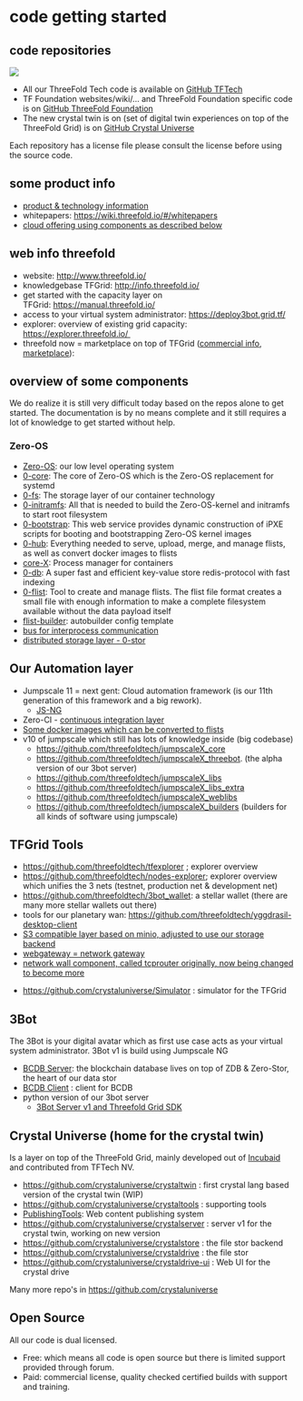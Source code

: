 # code getting started

## code repositories

![](https://cdn-images.welcometothejungle.com/5DDbrp9_kdlw05Z0hzc7kYEpaaruHhUUWJqs-nW1o8k/rs:auto:980::/q:85/czM6Ly93dHRqLXByb2R1Y3Rpb24vdXBsb2Fkcy9jYXRlZ29yeS9jb3Zlci8yNjYwLzE1NDg4My9jb2xsZWN0aW9uX2NhdGVnb3J5X2JlaGluZF90aGVfY29kZS5qcGc)

- All our ThreeFold Tech code is available on [GitHub TFTech](https://github.com/threefoldtech)
- TF Foundation websites/wiki/... and ThreeFold Foundation specific code is on [GitHub ThreeFold Foundation](https://github.com/threefoldtech)
- The new crystal twin is on (set of digital twin experiences on top of the ThreeFold Grid) is on [GitHub Crystal Universe](https://github.com/crystaluniverse)

Each repository has a license file please consult the license before using the source code.

## some product info

- [product & technology information](secure.threefold.tech/pad/#/2/pad/view/NID3eKn0Ui6FWiXXy6zn-fv8fUsWY8Hr83f3JEHJIAg/embed/)
- whitepapers: https://wiki.threefold.io/#/whitepapers
- [cloud offering using components as described below](https://info.threefold.tech/#/hercules_components)

## web info threefold

- website: http://www.threefold.io/
- knowledgebase TFGrid: http://info.threefold.io/
- get started with the capacity layer on TFGrid: https://manual.threefold.io/
- access to your virtual system administrator: https://deploy3bot.grid.tf/
- explorer: overview of existing grid capacity: https://explorer.threefold.io/ 
- threefold now = marketplace on top of TFGrid ([commercial info](https://now.threefold.io/), [marketplace](https://marketplace.threefold.io/)): 


## overview of some components

We do realize it is still very difficult today based on the repos alone to get started. The documentation is by no means complete and it still requires a lot of knowledge to get started without help.

### Zero-OS

* [Zero-OS](https://github.com/threefoldtech/zos): our low level operating system
* [0-core](https://github.com/threefoldtech/0-core): The core of Zero-OS which is the Zero-OS replacement for systemd
* [0-fs](https://github.com/threefoldtech/0-fs): The storage layer of our container technology
* [0-initramfs](https://github.com/threefoldtech/0-initramfs): All that is needed to build the Zero-OS-kernel and initramfs to start root filesystem
* [0-bootstrap](https://github.com/threefoldtech/0-bootstrap): This web service provides dynamic construction of iPXE scripts for booting and bootstrapping Zero-OS kernel images
* [0-hub](https://github.com/threefoldtech/0-hub): Everything needed to serve, upload, merge, and manage flists, as well as convert docker images to flists
* [core-X](https://github.com/threefoldtech/corex): Process manager for containers
* [0-db](https://github.com/threefoldtech/0-db): A super fast and efficient key-value store redis-protocol with fast indexing
* [0-flist](https://github.com/threefoldtech/0-flist): Tool to create and manage flists. The flist file format creates a small file with enough information to make a complete filesystem available without the data payload itself
* [flist-builder](https://github.com/threefoldtech/flist-builder-config): autobuilder config template
* [bus for interprocess communication](https://github.com/threefoldtech/zbus)
* [distributed storage layer - 0-stor](https://github.com/threefoldtech/0-stor)

## Our Automation layer

* Jumpscale 11 = next gent: Cloud automation framework (is our 11th generation of this framework and a big rework). 
    * [JS-NG](https://github.com/threefoldtech/js-ng)
* Zero-CI - [continuous integration layer](https://github.com/threefoldtech/zeroCI)
* [Some docker images which can be converted to flists](https://github.com/threefoldtech/tf-images)
* v10 of jumpscale which still has lots of knowledge inside (big codebase)
   - https://github.com/threefoldtech/jumpscaleX_core
   - https://github.com/threefoldtech/jumpscaleX_threebot. (the alpha version of our 3bot server)
   - https://github.com/threefoldtech/jumpscaleX_libs
   - https://github.com/threefoldtech/jumpscaleX_libs_extra
   - https://github.com/threefoldtech/jumpscaleX_weblibs 
   - https://github.com/threefoldtech/jumpscaleX_builders (builders for all kinds of software using jumpscale)

## TFGrid Tools

- https://github.com/threefoldtech/tfexplorer ; explorer overview
- https://github.com/threefoldtech/nodes-explorer; explorer overview which unifies the 3 nets (testnet, production net & development net)
- https://github.com/threefoldtech/3bot_wallet: a stellar wallet (there are many more stellar wallets out there)
- tools for our planetary wan: https://github.com/threefoldtech/yggdrasil-desktop-client
- [S3 compatible layer based on minio, adjusted to use our storage backend](https://github.com/threefoldtech/minio)
- [webgateway = network gateway](https://github.com/threefoldtech/tfgateway)
- [network wall component, called tcprouter originally, now being changed to become more](https://github.com/threefoldtech/tcprouter)
* https://github.com/crystaluniverse/Simulator : simulator for the TFGrid

## 3Bot 

The 3Bot is your digital avatar which as first use case acts as your virtual system administrator.
3Bot v1 is build using Jumpscale NG

- [BCDB Server](https://github.com/threefoldtech/bcdb): the blockchain database lives on top of ZDB & Zero-Stor, the heart of our data stor
- [BCDB Client](https://github.com/threefoldtech/bcdb-client) : client for BCDB
- python version of our 3bot server
    * [3Bot Server v1 and Threefold Grid SDK](https://github.com/threefoldtech/js-sdk)

## Crystal Universe (home for the crystal twin)

Is a layer on top of the ThreeFold Grid, mainly developed out of [Incubaid](https://www.incubaid.com/) and contributed from TFTech NV.

* https://github.com/crystaluniverse/crystaltwin : first crystal lang based version of the crystal twin (WIP)
* https://github.com/crystaluniverse/crystaltools : supporting tools 
* [PublishingTools](https://github.com/crystaluniverse/publishingtools): Web content publishing system
* https://github.com/crystaluniverse/crystalserver : server v1 for the crystal twin, working on new version
* https://github.com/crystaluniverse/crystalstore : the file stor backend
* https://github.com/crystaluniverse/crystaldrive : the file stor
* https://github.com/crystaluniverse/crystaldrive-ui : Web UI for the crystal drive

Many more repo's in https://github.com/crystaluniverse


## Open Source

All our code is dual licensed. 

* Free: which means all code is open source but there is limited support provided through forum.
* Paid: commercial license, quality checked certified builds with support and training.

